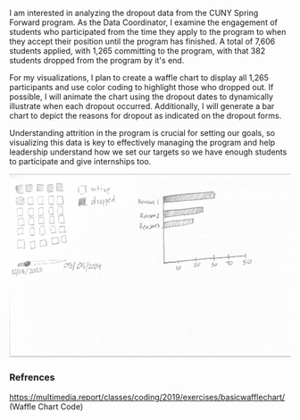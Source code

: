 

I am interested in analyzing the dropout data from the CUNY Spring Forward program. As the Data Coordinator, I examine the engagement of students who participated from the time they apply to the program to when they accept their position until the program has finished. A total of 7,606 students applied, with 1,265 committing to the program, with that 382 students dropped from the program by it's end. 

For my visualizations, I plan to create a waffle chart to display all 1,265 participants and use color coding to highlight those who dropped out. If possible, I will animate the chart using the dropout dates to dynamically illustrate when each dropout occurred. Additionally, I will generate a bar chart to depict the reasons for dropout as indicated on the dropout forms.

Understanding attrition in the program is crucial for setting our goals, so visualizing this data is key to effectively managing the program and help leadership understand how we set our targets so we have enough students to participate and give internships too. 

![alt text](IMG_0922.jpg)

### Refrences
https://multimedia.report/classes/coding/2019/exercises/basicwafflechart/ (Waffle Chart Code)
